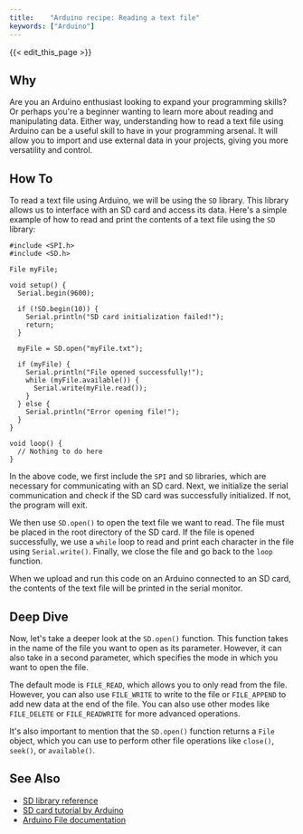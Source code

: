 ```yaml
---
title:    "Arduino recipe: Reading a text file"
keywords: ["Arduino"]
---
```


{{< edit_this_page >}}

## Why

Are you an Arduino enthusiast looking to expand your programming skills? Or perhaps you're a beginner wanting to learn more about reading and manipulating data. Either way, understanding how to read a text file using Arduino can be a useful skill to have in your programming arsenal. It will allow you to import and use external data in your projects, giving you more versatility and control.

## How To

To read a text file using Arduino, we will be using the `SD` library. This library allows us to interface with an SD card and access its data. Here's a simple example of how to read and print the contents of a text file using the `SD` library:

```
#include <SPI.h>
#include <SD.h>

File myFile;

void setup() {
  Serial.begin(9600);

  if (!SD.begin(10)) {
    Serial.println("SD card initialization failed!");
    return;
  }

  myFile = SD.open("myFile.txt");

  if (myFile) {
    Serial.println("File opened successfully!");
    while (myFile.available()) {
      Serial.write(myFile.read());
    }
  } else {
    Serial.println("Error opening file!");
  }
}

void loop() {
  // Nothing to do here
}
```

In the above code, we first include the `SPI` and `SD` libraries, which are necessary for communicating with an SD card. Next, we initialize the serial communication and check if the SD card was successfully initialized. If not, the program will exit.

We then use `SD.open()` to open the text file we want to read. The file must be placed in the root directory of the SD card. If the file is opened successfully, we use a `while` loop to read and print each character in the file using `Serial.write()`. Finally, we close the file and go back to the `loop` function.

When we upload and run this code on an Arduino connected to an SD card, the contents of the text file will be printed in the serial monitor.

## Deep Dive

Now, let's take a deeper look at the `SD.open()` function. This function takes in the name of the file you want to open as its parameter. However, it can also take in a second parameter, which specifies the mode in which you want to open the file.

The default mode is `FILE_READ`, which allows you to only read from the file. However, you can also use `FILE_WRITE` to write to the file or `FILE_APPEND` to add new data at the end of the file. You can also use other modes like `FILE_DELETE` or `FILE_READWRITE` for more advanced operations.

It's also important to mention that the `SD.open()` function returns a `File` object, which you can use to perform other file operations like `close()`, `seek()`, or `available()`.

## See Also

- [SD library reference](https://www.arduino.cc/en/Reference/SD)
- [SD card tutorial by Arduino](https://www.arduino.cc/en/Tutorial/SdCard)
- [Arduino File documentation](https://www.arduino.cc/en/Reference/File)